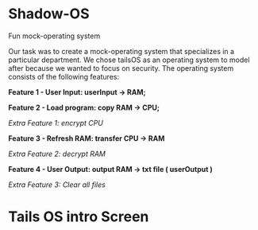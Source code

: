 # Shadow-OS
Fun mock-operating system

Our task was to create a mock-operating system that specializes in a particular department. We chose tailsOS as an operating system to model after because we
wanted to focus on security. The operating system consists of the following features: 

   **Feature 1 - User Input: userInput -> RAM;**
   
   **Feature 2 - Load program: copy RAM -> CPU;**
   
   *Extra Feature 1: encrypt CPU*
   
   **Feature 3 - Refresh RAM: transfer CPU -> RAM**  
   
   *Extra Feature 2: decrypt RAM*
   
   **Feature 4 - User Output: output RAM -> txt file ( userOutput )**
   
   *Extra Feature 3: Clear all files*
  
# Tails OS intro Screen

